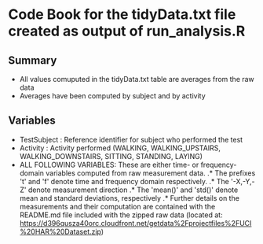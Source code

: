 # Code Book for the tidyData.txt file created as output of run_analysis.R

## Summary

* All values comuputed in the tidyData.txt table are averages from the raw data 
* Averages have been computed by subject and by activity

## Variables

* TestSubject : Reference identifier for subject who performed the test
* Activity : Activity performed (WALKING, WALKING_UPSTAIRS, WALKING_DOWNSTAIRS, SITTING, STANDING, LAYING)
* ALL FOLLOWING VARIABLES: These are either time- or frequency- domain variables computed from raw measurement data.
.* The prefixes 't' and 'f' denote time and frequency domain respectively.
.* The '-X,-Y,-Z' denote measurement direction
.* The 'mean()' and 'std()' denote mean and standard deviations, respectively
.* Further details on the measurements and their computation are contained with the README.md file included with the zipped raw data (located at: https://d396qusza40orc.cloudfront.net/getdata%2Fprojectfiles%2FUCI%20HAR%20Dataset.zip)

